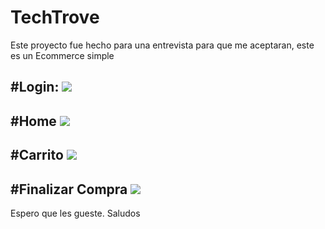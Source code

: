 # TechTrove
Este proyecto fue hecho para una entrevista para que me aceptaran, este es un Ecommerce simple

#Login:
<img src="./assets/img/Login.jpeg" />
----
#Home
<img src="./assets/img/Home.jpeg" />
----
#Carrito
<img src="./assets/img/Carrito.jpeg" />
----
#Finalizar Compra
<img src="./assets/img/FinalizarCompra.jpeg" />
----
Espero que les gueste. Saludos
